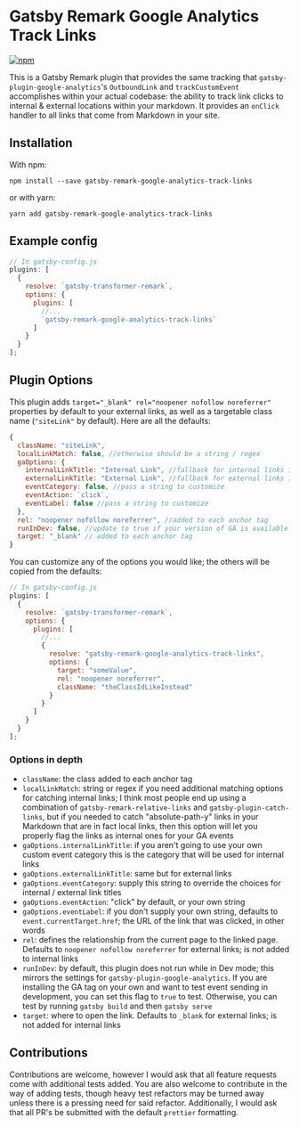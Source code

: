 # Gatsby Remark Google Analytics Track Links

[![npm](https://img.shields.io/npm/v/gatsby-remark-google-analytics-track-links/latest.svg?style=flat-square)](https://www.npmjs.com/package/gatsby-remark-google-analytics-track-links)

This is a Gatsby Remark plugin that provides the same tracking that `gatsby-plugin-google-analytics`'s `OutboundLink` and `trackCustomEvent` accomplishes within your actual codebase: the ability to track link clicks to internal & external locations within your markdown. It provides an `onClick` handler to all links that come from Markdown in your site.

## Installation

With npm:

`npm install --save gatsby-remark-google-analytics-track-links`

or with yarn:

`yarn add gatsby-remark-google-analytics-track-links`

## Example config

```javascript
// In gatsby-config.js
plugins: [
  {
    resolve: `gatsby-transformer-remark`,
    options: {
      plugins: [
        //...
        `gatsby-remark-google-analytics-track-links`
      ]
    }
  }
];
```

## Plugin Options

This plugin adds `target="_blank" rel="noopener nofollow noreferrer"` properties by default to your external links, as well as a targetable class name (`"siteLink"` by default). Here are all the defaults:

```javascript
{
  className: "siteLink",
  localLinkMatch: false, //otherwise should be a string / regex
  gaOptions: {
    internalLinkTitle: "Internal Link", //fallback for internal links if event category not passed
    externalLinkTitle: "External Link", //fallback for external links if event category not passed
    eventCategory: false, //pass a string to customize
    eventAction: `click`,
    eventLabel: false //pass a string to customize
  },
  rel: "noopener nofollow noreferrer", //added to each anchor tag
  runInDev: false, //update to true if your version of GA is available in dev and you want to test tracking
  target: "_blank" // added to each anchor tag
}
```

You can customize any of the options you would like; the others will be copied from the defaults:

```javascript
// In gatsby-config.js
plugins: [
  {
    resolve: `gatsby-transformer-remark`,
    options: {
      plugins: [
        //...
        {
          resolve: "gatsby-remark-google-analytics-track-links",
          options: {
            target: "someValue",
            rel: "noopener noreferrer",
            className: "theClassIdLikeInstead"
          }
        }
      ]
    }
  }
];
```

### Options in depth

- `className`: the class added to each anchor tag
- `localLinkMatch`: string or regex if you need additional matching options for catching internal links; I think most people end up using a combination of `gatsby-remark-relative-links` and `gatsby-plugin-catch-links`, but if you needed to catch "absolute-path-y" links in your Markdown that are in fact local links, then this option will let you properly flag the links as internal ones for your GA events
- `gaOptions.internalLinkTitle`: if you aren't going to use your own custom event category this is the category that will be used for internal links
- `gaOptions.externalLinkTitle`: same but for external links
- `gaOptions.eventCategory`: supply this string to override the choices for internal / external link titles
- `gaOptions.eventAction`: "click" by default, or your own string
- `gaOptions.eventLabel`: if you don't supply your own string, defaults to `event.currentTarget.href`; the URL of the link that was clicked, in other words
- `rel`: defines the relationship from the current page to the linked page. Defaults to `noopener nofollow noreferrer` for external links; is not added to internal links
- `runInDev`: by default, this plugin does not run while in Dev mode; this mirrors the settings for `gatsby-plugin-google-analytics`. If you are installing the GA tag on your own and want to test event sending in development, you can set this flag to `true` to test. Otherwise, you can test by running `gatsby build` and then `gatsby serve`
- `target`: where to open the link. Defaults to `_blank` for external links; is not added for internal links

## Contributions

Contributions are welcome, however I would ask that all feature requests come with additional tests added. You are also welcome to contribute in the way of adding tests, though heavy test refactors may be turned away unless there is a pressing need for said refactor. Additionally, I would ask that all PR's be submitted with the default `prettier` formatting.
